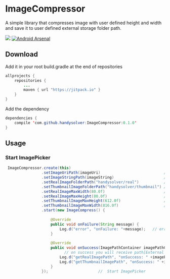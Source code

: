 ImageCompressor
========

A simple library that compresses image with user defined height and width and save it to user defined external storage folder path.

[![](https://jitpack.io/v/nguyenhoanglam/ImagePicker.svg)](https://www.jitpack.io/#nguyenhoanglam/ImagePicker)
[![Android Arsenal](https://img.shields.io/badge/Android%20Arsenal-ImagePicker-green.svg?style=true)](https://android-arsenal.com/details/1/4072)


Download
--------

Add it in your root build.gradle at the end of repositories
```java
allprojects {
    repositories {
        ...
        maven { url "https://jitpack.io" }
    }
}
```

Add the dependency
```java
dependencies {
    compile 'com.github.handysolver:ImageCompressor:0.1.0'
}
```

Usage
--------

### Start ImagePicker
```java
 ImageCompressor.create(this)
                .setImageUriPath(imageUri)                            // set image Uri path
                .setImageStringPath(imageString)                      // or you can set image String path
                .setRealImageFolderPath("handysolver/real")           // set folder name where Compressed image will be saved
                .setThumbnailImageFolderPath("handysolver/thumbnail") // set folder name where Compressed thumbnail image will be saved
                .setRealImageMaxWidth(80.0f)                          // set width of image to be Compressed. default is 80.0f [optional]
                .setRealImageMaxHeight(80.0f)                         // set height of image to be Compressed. default is 80.0f [optional]
                .setThumbnailImageMaxHeight(612.0f)                   // set height of thumbnail image to be Compressed. default is 612.0f [optional]
                .setThumbnailImageMaxWidth(816.0f)                    // set width of thumbnail image to be Compressed. default is 816.0f [optional]
                .start(new ImageCompress() {
    
                    @Override
                    public void onFailure(String message) {
                        Log.d("error", "onFailure: "+message);   // error message
                    }
    
                    @Override
                    public void onSuccess(ImagePathContainer imagePathContainer) {
                          // on success you will receive path[External storage path] of two image saved in storage
                        Log.d("getRealImagePath", "onSuccess: " +imagePathContainer.getRealImagePath());
                        Log.d("getThumbnailImagePath", "onSuccess: " +imagePathContainer.getRealImagePath());
                    }
                });                      //  Start ImagePicker    
```

